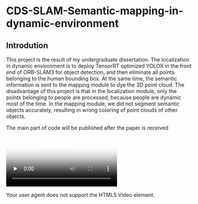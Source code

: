 # CDS-SLAM-Semantic-mapping-in-dynamic-environment
## Introdution
This project is the result of my undergraduate dissertation. The localization in dynamic environment is to deploy TensorRT optimized YOLOX in the front end of ORB-SLAM3 for object detection, and then eliminate all points belonging to the human bounding box. At the same time, the semantic information is sent to the mapping module to dye the 3D point cloud. The disadvantage of this project is that in the localization  module, only the points belonging to people are processed, because people are dynamic most of the time. In the mapping module, we did not segment semantic objects accurately, resulting in wrong coloring of point clouds of other objects.

The main part of code will be published after the paper is received
    <video id="video" controls="" preload="none"
        poster="http://media.w3.org/2010/05/sintel/poster.png">
         <source id="mp4" src="https://www.bilibili.com/video/BV1St4y157qH?share_source=copy_web&vd_source=12d45e19826de0471391d3db9d6c9491" 
             type="video/mp4">
          <p>Your user agent does not support the HTML5 Video element.</p>
    </video>
